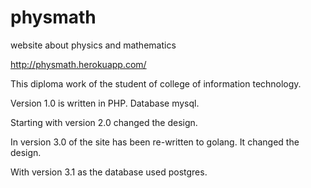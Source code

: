# physmath
website about physics and mathematics

http://physmath.herokuapp.com/

This diploma work of the student of college of information technology.

Version 1.0 is written in PHP. Database mysql.

Starting with version 2.0 changed the design.

In version 3.0 of the site has been re-written to golang. It changed the design.

With version 3.1 as the database used postgres.
